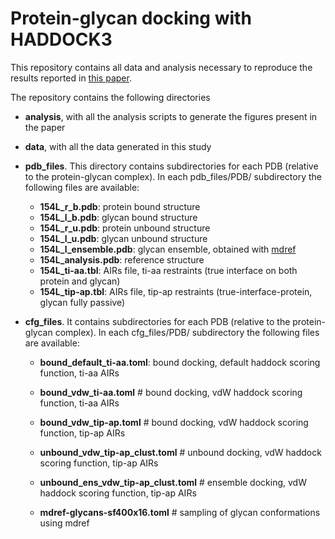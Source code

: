 # Protein-glycan docking with HADDOCK3

This repository contains all data and analysis necessary to reproduce the results reported in [this paper]().

The repository contains the following directories

- **analysis**, with all the analysis scripts to generate the figures present in the paper

- **data**, with all the data generated in this study

- **pdb_files**. This directory contains subdirectories for each PDB (relative to the protein-glycan complex). In each pdb_files/PDB/ subdirectory the following files are available:

  - **154L_r_b.pdb**: protein bound structure
  - **154L_l_b.pdb**: glycan bound structure
  - **154L_r_u.pdb**: protein unbound structure
  - **154L_l_u.pdb**: glycan unbound structure
  - **154L_l_ensemble.pdb**: glycan ensemble, obtained with [mdref](https://www.bonvinlab.org/haddock3/modules/refinement/haddock.modules.refinement.mdref.html)
  - **154L_analysis.pdb**: reference structure
  - **154L_ti-aa.tbl**: AIRs file, ti-aa restraints (true interface on both protein and glycan)
  - **154L_tip-ap.tbl**: AIRs file, tip-ap restraints (true-interface-protein, glycan fully passive)

- **cfg_files**. It contains subdirectories for each PDB (relative to the protein-glycan complex). In each cfg_files/PDB/ subdirectory the following files are available:
 
  - **bound_default_ti-aa.toml**: bound docking, default haddock scoring function, ti-aa AIRs
  - **bound_vdw_ti-aa.toml**    # bound docking, vdW haddock scoring function, ti-aa AIRs
  - **bound_vdw_tip-ap.toml**        # bound docking, vdW haddock scoring function, tip-ap AIRs

  - **unbound_vdw_tip-ap_clust.toml**  # unbound docking, vdW haddock scoring function, tip-ap AIRs
  - **unbound_ens_vdw_tip-ap_clust.toml** # ensemble docking, vdW haddock scoring function, tip-ap AIRs
  - **mdref-glycans-sf400x16.toml**   # sampling of glycan conformations using mdref

